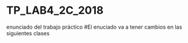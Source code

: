 # TP_LAB4_2C_2018
enunciado del trabajo práctico
#El enuciado va a tener cambios en las siguientes clases
